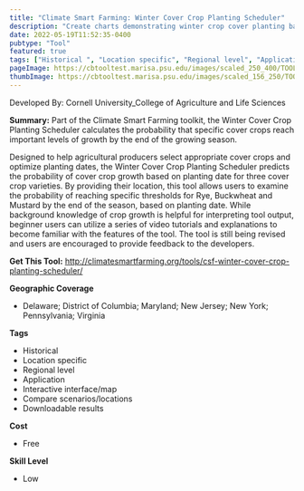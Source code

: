 ```yaml
---
title: "Climate Smart Farming: Winter Cover Crop Planting Scheduler"
description: "Create charts demonstrating winter crop cover planting based on crop variety (rye, buckwheat, and mustard)."
date: 2022-05-19T11:52:35-0400
pubtype: "Tool"
featured: true
tags: ["Historical ", "Location specific", "Regional level", "Application", "Interactive interface/map", "Compare scenarios/locations", "Downloadable results"]
pageImage: https://cbtooltest.marisa.psu.edu/images/scaled_250_400/TOOLID_39.4_ScreenCapture-1.png
thumbImage: https://cbtooltest.marisa.psu.edu/images/scaled_156_250/TOOLID_39.4_ScreenCapture-1.png
---
```

Developed By: Cornell University_College of Agriculture and Life Sciences

**Summary:** Part of the Climate Smart Farming toolkit, the Winter Cover Crop Planting Scheduler calculates the probability that specific cover crops reach important levels of growth by the end of the growing season.  

Designed to help agricultural producers select appropriate cover crops and optimize planting dates, the Winter Cover Crop Planting Scheduler predicts the probability of cover crop growth based on planting date for three cover crop varieties. By providing their location, this tool allows users to examine the probability of reaching specific thresholds for Rye, Buckwheat and Mustard by the end of the season, based on planting date. While background knowledge of crop growth is helpful for interpreting tool output, beginner users can utilize a series of video tutorials and explanations to become familiar with the features of the tool. The tool is still being revised and users are encouraged to provide feedback to the developers.

__**Get This Tool:**__ http://climatesmartfarming.org/tools/csf-winter-cover-crop-planting-scheduler/


__**Geographic Coverage**__
- Delaware; District of Columbia; Maryland; New Jersey; New York; Pennsylvania; Virginia

__**Tags**__
-  Historical 
-  Location specific
-  Regional level
-  Application
-  Interactive interface/map
-  Compare scenarios/locations
-  Downloadable results

__**Cost**__
- Free

__**Skill Level**__
- Low
